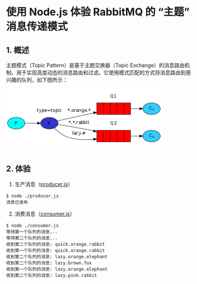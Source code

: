 # 使用 Node.js 体验 RabbitMQ 的 “主题” 消息传递模式

## 1. 概述

主题模式（Topic Pattern）是基于主题交换器（Topic Exchange）的消息路由机制，用于实现高度动态的消息路由和过滤。它使用模式匹配的方式将消息路由到感兴趣的队列，如下图所示：

![主题模式.png](topics.png)

## 2. 体验

1. 生产消息（[producer.js](producer.js)）

```shell
$ node ./producer.js
消息已发布
```

2. 消费消息（[consumer.js](consumer.js)）

```shell
$ node ./consumer.js
等待第一个队列的消息...
等待第二个队列的消息...
收到第二个队列的消息: quick.orange.rabbit
收到第一个队列的消息: quick.orange.rabbit
收到第二个队列的消息: lazy.orange.elephant
收到第二个队列的消息: lazy.brown.fox
收到第一个队列的消息: lazy.orange.elephant
收到第二个队列的消息: lazy.pink.rabbit
```
